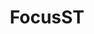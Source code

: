 ---
title: FocusST
crosslinks:
- AutoDetailing
- nocontext
- metric_units
- ATBGE
- miata
- Shitty_Car_Mods
- plastidip
- NoStupidQuestions
- Roadcam
- 106apvr
- timurskernel
- Dashcam
- personalfinance
- xkcd
---